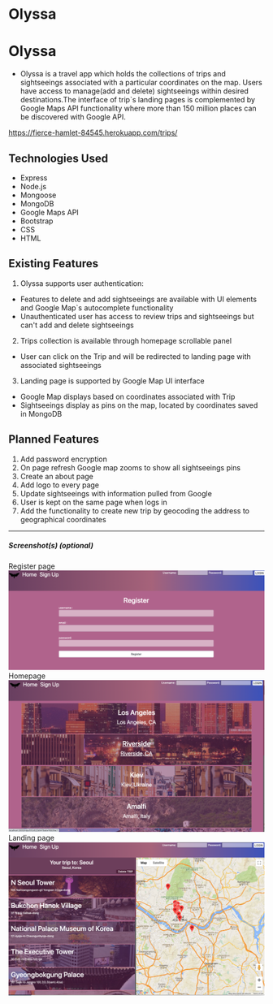 # Olyssa
# Olyssa 

* Olyssa is a travel app which holds the collections of trips and sightseeings associated with a particular coordinates on the map. Users have access to manage(add and delete) sightseeings within desired destinations.The interface of trip`s landing pages is complemented by Google Maps API functionality where more than 150 million places can be discovered  with Google API. 

https://fierce-hamlet-84545.herokuapp.com/trips/

## Technologies Used

* Express
* Node.js
* Mongoose
* MongoDB
* Google Maps API
* Bootstrap
* CSS
* HTML

## Existing Features

1.  Olyssa supports user authentication: 
  * Features to delete and add sightseeings are available with UI elements and Google Map`s autocomplete functionality 
  * Unauthenticated user has access to review trips and sightseeings but can't add and delete sightseeings 
  
2. Trips collection is available through homepage scrollable panel  
  * User can click on the Trip and will be redirected to landing page with associated sightseeings 
  
3. Landing page is supported by Google Map UI interface 
  * Google Map displays based on coordinates associated with Trip 
  * Sightseeings display as pins on the map, located by coordinates saved in MongoDB


## Planned Features

1. Add password encryption 
2. On page refresh Google map zooms to show all sightseeings pins 
3. Create an about page 
4. Add logo to every page 
5. Update sightseeings with information pulled from Google 
6. User is kept on the same page when logs in 
7. Add the functionality to create new trip by geocoding the address to geographical coordinates 

---

##### Screenshot(s) (optional)

Register page 
![Register](/static/images/sign-up.png?raw=true "Register")
Homepage 
![homepage](/static/images/homepage.png?raw=true)
Landing page 
![homepage](/static/images/landing-page.png?raw=true)


